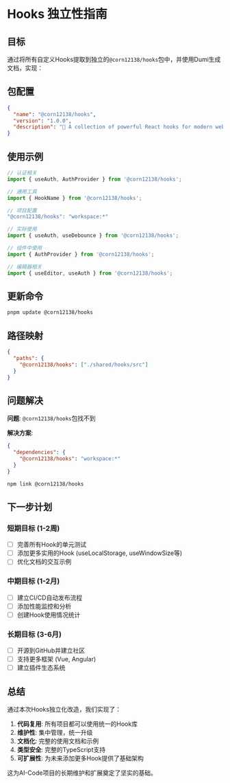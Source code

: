 # Hooks 独立性指南

## 目标
通过将所有自定义Hooks提取到独立的`@corn12138/hooks`包中，并使用Dumi生成文档，实现：

## 包配置
```json
{
  "name": "@corn12138/hooks",
  "version": "1.0.0",
  "description": "🎣 A collection of powerful React hooks for modern web development"
}
```

## 使用示例
```typescript
// 认证相关
import { useAuth, AuthProvider } from '@corn12138/hooks';

// 通用工具
import { HookName } from '@corn12138/hooks';

// 项目配置
"@corn12138/hooks": "workspace:*"

// 实际使用
import { useAuth, useDebounce } from '@corn12138/hooks';

// 组件中使用
import { AuthProvider } from '@corn12138/hooks';

// 编辑器相关
import { useEditor, useAuth } from '@corn12138/hooks';
```

## 更新命令
```bash
pnpm update @corn12138/hooks
```

## 路径映射
```json
{
  "paths": {
    "@corn12138/hooks": ["./shared/hooks/src"]
  }
}
```

## 问题解决
**问题**: `@corn12138/hooks`包找不到

**解决方案**:
```json
{
  "dependencies": {
    "@corn12138/hooks": "workspace:*"
  }
}
```

```bash
npm link @corn12138/hooks
```

## 下一步计划

### 短期目标 (1-2周)

- [ ] 完善所有Hook的单元测试
- [ ] 添加更多实用的Hook (useLocalStorage, useWindowSize等)
- [ ] 优化文档的交互示例

### 中期目标 (1-2月)

- [ ] 建立CI/CD自动发布流程
- [ ] 添加性能监控和分析
- [ ] 创建Hook使用情况统计

### 长期目标 (3-6月)

- [ ] 开源到GitHub并建立社区
- [ ] 支持更多框架 (Vue, Angular)
- [ ] 建立插件生态系统

## 总结

通过本次Hooks独立化改造，我们实现了：

1. **代码复用**: 所有项目都可以使用统一的Hook库
2. **维护性**: 集中管理，统一升级
3. **文档化**: 完整的使用文档和示例
4. **类型安全**: 完整的TypeScript支持
5. **可扩展性**: 为未来添加更多Hook提供了基础架构

这为AI-Code项目的长期维护和扩展奠定了坚实的基础。